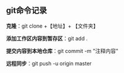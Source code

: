 ##  git命令记录

**克隆**：git clone +【地址】+ 【文件夹】

**添加工作区内容到暂存区**：git add .

**提交内容到本地仓库**：git commit -m "注释内容"

**远程同步**：git push -u origin master